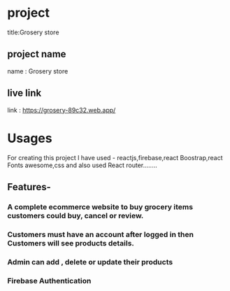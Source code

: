 # project 

title:Grosery store

## project name  
name : Grosery store 

## live link
link : https://grosery-89c32.web.app/

# Usages
For creating this project I have used - reactjs,firebase,react Boostrap,react Fonts awesome,css and also used React router........

## Features-
   ### A complete ecommerce website to buy grocery items customers could buy, cancel or review. 
   ### Customers must have an account after logged in then Customers will see products details.
   ### Admin can add , delete or update their products
   ### Firebase Authentication


